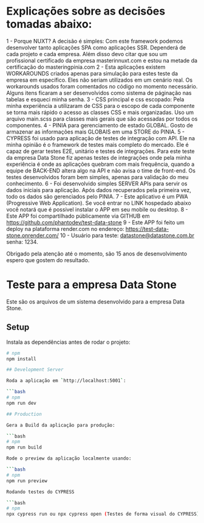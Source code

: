 # Explicações sobre as decisões tomadas abaixo:

1 - Porque NUXT? A decisão é simples: Com este framework podemos desenvolver tanto aplicações SPA como aplicações SSR. Dependerá de cada projeto e cada empresa.
Além disso devo citar que sou um profissional certificado da empresa masterinnuxt.com e estou na metade da certificação do masteringpinia.com
2 - Esta aplicações existem WORKAROUNDS criados apenas para simulação para estes teste da empresa em específico. Eles não seriam utilizados em um cenário real.
Os workarounds usados foram comentados no código no momento necessário. Alguns itens ficaram a ser desenvolvidos como sistema de páginação nas tabelas e esqueci minha senha.
3 - CSS principal e css escopado: Pela minha experiência a utilizaram de CSS para o escopo de cada componente se torna mais rápido o acesso as classes CSS e mais
organizadas. Uso um arquivo main.scss para classes mais gerais que são acessadas por todos os componentes.
4 - PINIA para gerenciamento de estado GLOBAL. Gosto de armazenar as informações mais GLOBAIS em uma STORE do PINIA.
5 - CYPRESS foi usado para aplicação de testes de integração com API. Ele na minha opinião é o framework de testes mais completo do mercado.
Ele é capaz de gerar testes E2E, unitário e testes de integrações. Para este teste da empresa Data Stone fiz apenas testes de integrações
onde pela minha experiência é onde as aplicações quebram com mais frequência, quando a equipe de BACK-END altera algo na API e não avisa
o time de front-end. Os testes desenvolvidos foram bem simples, apenas para validação do meu conhecimento.
6 - Foi desenvolvido simples SERVER APIs para servir os dados iniciais para aplicação. Após dados recuperados pela primeira vez,
todo os dados são gerenciados pelo PINIA.
7 - Este aplicativo é um PWA (Progressive Web Application). Se você entrar no LINK hospedado abaixo você notará que é possivel instalar o APP em seu mobile ou desktop.
8 - Este APP foi compartilhado públicamente via GITHUB em https://github.com/phantodev/test-data-stone
9 - Este APP foi feito um deploy na plataforma render.com no endereço: https://test-data-stone.onrender.com/
10 - Usuário para teste: datastone@datastone.com.br senha: 1234.

Obrigado pela atenção até o momento, são 15 anos de desenvolvimento espero que gostem do resultado.

# Teste para a empresa Data Stone

Este são os arquivos de um sistema desenvolvido para a empresa Data Stone.

## Setup

Instala as dependências antes de rodar o projeto:

````bash
# npm
npm install

## Development Server

Roda a aplicação em `http://localhost:5001`:

```bash
# npm
npm run dev

## Production

Gera a Build da aplicação para produção:

```bash
# npm
npm run build

Rode o preview da aplicação localmente usando:

```bash
# npm
npm run preview

Rodando testes do CYPRESS

```bash
# npm
npx cypress run ou npx cypress open (Testes de forma visual do CYPRESS)

````
